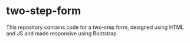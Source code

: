 # two-step-form
This repository contains code for a two-step form, designed using HTML and JS and made responsive using Bootstrap

